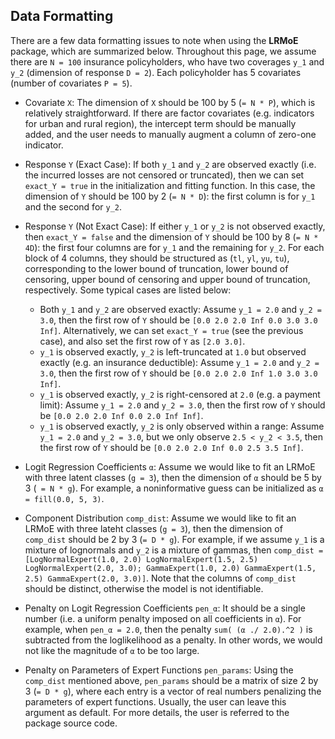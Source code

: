 ## Data Formatting

There are a few data formatting issues to note when using the **LRMoE** package,
which are summarized below. Throughout this page, we assume there are `N = 100` insurance policyholders, 
who have two coverages `y_1` and `y_2` (dimension of response `D = 2`). Each policyholder has
5 covariates (number of covariates `P = 5`).

- Covariate `X`: The dimension of `X` should be 100 by 5 (`= N * P`), which is relatively straightforward.
    If there are factor covariates (e.g. indicators for urban and rural region), the intercept term should 
    be manually added, and the user needs to manually augment a column of zero-one indicator.

- Response `Y` (Exact Case): If both `y_1` and `y_2` are observed exactly (i.e. the incurred losses are not
    censored or truncated), then we can set `exact_Y = true` in the initialization and fitting function.
    In this case, the dimension of `Y` should be 100 by 2 (`= N * D`): the first column is for `y_1` and
    the second for `y_2`.

- Response `Y` (Not Exact Case): If either `y_1` or `y_2` is not observed exactly, then `exact_Y = false` and
    the dimension of `Y` should be 100 by 8 (`= N * 4D`): the first four columns are for `y_1` and the
    remaining for `y_2`. For each block of 4 columns, they should be structured as (`tl`, `yl`, `yu`, `tu`),
    corresponding to the lower bound of truncation, lower bound of censoring, upper bound of censoring and
    upper bound of truncation, respectively. Some typical cases are listed below:
    - Both `y_1` and `y_2` are observed exactly: Assume `y_1 = 2.0` and `y_2 = 3.0`, then the first row of `Y`
        should be `[0.0 2.0 2.0 Inf 0.0 3.0 3.0 Inf]`. Alternatively, we can set `exact_Y = true` (see the 
        previous case), and also set the first row of `Y` as `[2.0 3.0]`.
    - `y_1` is observed exactly, `y_2` is left-truncated at `1.0` but observed exactly (e.g. an insurance deductible):
        Assume `y_1 = 2.0` and `y_2 = 3.0`, then the first row of `Y` should be `[0.0 2.0 2.0 Inf 1.0 3.0 3.0 Inf]`.
    - `y_1` is observed exactly, `y_2` is right-censored at `2.0` (e.g. a payment limit):
        Assume `y_1 = 2.0` and `y_2 = 3.0`, then the first row of `Y` should be `[0.0 2.0 2.0 Inf 0.0 2.0 Inf Inf]`.
    - `y_1` is observed exactly, `y_2` is only observed within a range:
        Assume `y_1 = 2.0` and `y_2 = 3.0`, but we only observe `2.5 < y_2 < 3.5`,
        then the first row of `Y` should be `[0.0 2.0 2.0 Inf 0.0 2.5 3.5 Inf]`.

- Logit Regression Coefficients `α`: Assume we would like to fit an LRMoE with three latent classes (`g = 3`), then
    the dimension of `α` should be 5 by 3 (` = N * g`). For example, a noninformative guess can be 
    initialized as `α = fill(0.0, 5, 3)`.

- Component Distribution `comp_dist`: Assume we would like to fit an LRMoE with three lateht classes (`g = 3`), then
    the dimension of `comp_dist` should be 2 by 3 (`= D * g`). For example, if we assume `y_1` is a mixture of lognormals
    and `y_2` is a mixture of gammas, then `comp_dist = [LogNormalExpert(1.0, 2.0) LogNormalExpert(1.5, 2.5) LogNormalExpert(2.0, 3.0); GammaExpert(1.0, 2.0) GammaExpert(1.5, 2.5) GammaExpert(2.0, 3.0)]`. Note that the columns of `comp_dist` should be
    distinct, otherwise the model is not identifiable.

- Penalty on Logit Regression Coefficients `pen_α`: It should be a single number (i.e. a uniform penalty imposed on 
    all coefficients in `α`). For example, when `pen_α = 2.0`, then the penalty `sum( (α ./ 2.0).^2 )` is subtracted
    from the loglikelihood as a penalty. In other words, we would not like the magnitude of `α` to be too large.

- Penalty on Parameters of Expert Functions `pen_params`: Using the `comp_dist` mentioned above, `pen_params` should be
    a matrix of size 2 by 3 (`= D * g`), where each entry is a vector of real numbers penalizing the parameters of
    expert functions. Usually, the user can leave this argument as default. For more details, the user is referred to the package source code.


